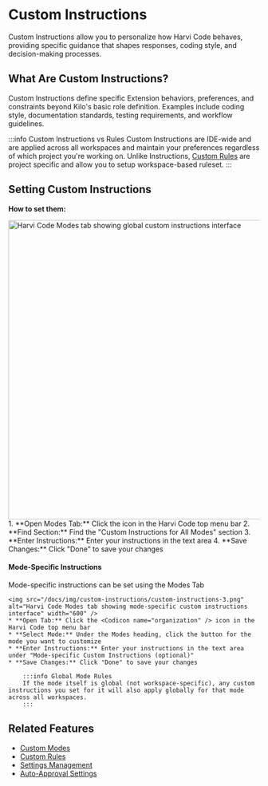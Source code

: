 # Custom Instructions

Custom Instructions allow you to personalize how Harvi Code behaves, providing specific guidance that shapes responses, coding style, and decision-making processes.

## What Are Custom Instructions?

Custom Instructions define specific Extension behaviors, preferences, and constraints beyond Kilo's basic role definition. Examples include coding style, documentation standards, testing requirements, and workflow guidelines.

:::info Custom Instructions vs Rules
Custom Instructions are IDE-wide and are applied across all workspaces and maintain your preferences regardless of which project you're working on. Unlike Instructions, [Custom Rules](/advanced-usage/custom-rules.md) are project specific and allow you to setup workspace-based ruleset.
:::

## Setting Custom Instructions

**How to set them:**

<img src="/docs/img/custom-instructions/custom-instructions.png" alt="Harvi Code Modes tab showing global custom instructions interface" width="600" />
1.  **Open Modes Tab:** Click the <Codicon name="organization" /> icon in the Harvi Code top menu bar
2.  **Find Section:** Find the "Custom Instructions for All Modes" section
3.  **Enter Instructions:** Enter your instructions in the text area
4.  **Save Changes:** Click "Done" to save your changes

#### Mode-Specific Instructions

Mode-specific instructions can be set using the Modes Tab

    <img src="/docs/img/custom-instructions/custom-instructions-3.png" alt="Harvi Code Modes tab showing mode-specific custom instructions interface" width="600" />
    * **Open Tab:** Click the <Codicon name="organization" /> icon in the Harvi Code top menu bar
    * **Select Mode:** Under the Modes heading, click the button for the mode you want to customize
    * **Enter Instructions:** Enter your instructions in the text area under "Mode-specific Custom Instructions (optional)"
    * **Save Changes:** Click "Done" to save your changes

        :::info Global Mode Rules
        If the mode itself is global (not workspace-specific), any custom instructions you set for it will also apply globally for that mode across all workspaces.
        :::

## Related Features

- [Custom Modes](/docs/features/custom-modes)
- [Custom Rules](/advanced-usage/custom-rules)
- [Settings Management](/docs/features/settings-management)
- [Auto-Approval Settings](/docs/features/auto-approving-actions)
